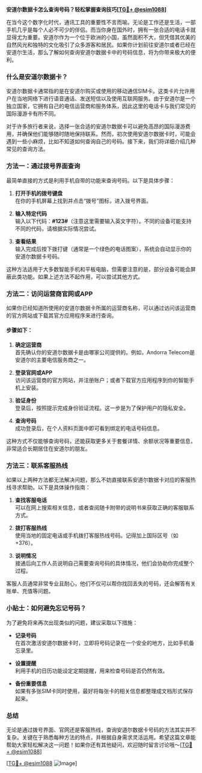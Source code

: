 **安道尔数据卡怎么查询号码？轻松掌握查询技巧[[TG💪+ @esim1088](https://t.me/s/esim1088)]**

在当今这个数字化时代，通讯工具的重要性不言而喻。无论是工作还是生活，一部手机几乎是每个人必不可少的伴侣。而当你身在国外时，拥有一张合适的电话卡就显得尤为重要。安道尔作为一个位于欧洲的小国，虽然面积不大，但凭借其优美的自然风光和独特的文化吸引了众多游客和居民。如果你计划前往安道尔或者已经在安道尔生活，那么了解如何查询安道尔数据卡中的号码信息，将为你带来极大的便利。

### 什么是安道尔数据卡？

安道尔数据卡通常指的是在安道尔购买或使用的移动通信SIM卡。这类卡片允许用户在当地网络下进行语音通话、发送短信以及使用互联网服务。由于安道尔是一个独立国家，它拥有自己的电信运营商和服务体系，因此这里的电话卡与我们常见的国际漫游卡有所不同。

对于许多旅行者来说，选择一张合适的安道尔数据卡可以避免高昂的国际漫游费用，并确保他们能够随时随地保持联系。然而，初次使用安道尔数据卡时，可能会遇到一些小麻烦，比如不知道如何查询自己的号码。接下来，我们将详细介绍几种常见的查询方法。

### 方法一：通过拨号界面查询

最简单直接的方式是利用手机自带的功能来查询号码。以下是具体步骤：

1. **打开手机的拨号键盘**  
   在你的手机屏幕上找到并点击“拨号”图标，进入拨号界面。
   
2. **输入特定代码**  
   输入以下代码：**#123#**（注意这里需要输入英文字符）。不同的设备可能支持不同的代码，请根据实际情况尝试。

3. **查看结果**  
   输入完成后按下拨打键（通常是一个绿色的电话图案），系统会自动显示你的安道尔数据卡号码。

这种方法适用于大多数智能手机和平板电脑，但需要注意的是，部分设备可能会屏蔽此类功能。如果上述方法不起作用，可以尝试其他方式。

### 方法二：访问运营商官网或APP

如果你已经知道所使用的安道尔数据卡所属的运营商名称，可以通过访问该运营商的官方网站或下载其官方应用程序来进行查询。

#### 步骤如下：
1. **确定运营商**  
   首先确认你的安道尔数据卡是由哪家公司提供的。例如，Andorra Telecom是安道尔的主要电信服务商之一。

2. **登录官网或APP**  
   访问该运营商的官方网站，并注册账户；或者下载官方应用程序到你的智能手机上安装。

3. **验证身份**  
   登录后，按照提示完成身份验证流程。这一步是为了保护用户的隐私安全。

4. **查询号码**  
   成功登录后，在个人资料页面中即可看到绑定的电话号码信息。

这种方式不仅能够查询号码，还能获取更多关于套餐详情、余额状况等重要信息，非常适合长期居住在安道尔的朋友。

### 方法三：联系客服热线

如果以上两种方法都无法解决问题，那么不妨直接联系安道尔数据卡对应的客服热线寻求帮助。以下是具体操作指南：

1. **查找客服电话**  
   可以在网上搜索相关信息，或者查阅随卡附带的说明书来获取正确的客服联系方式。

2. **拨打客服热线**  
   使用当地的固定电话或手机拨打客服热线号码。记得加上国际区号（如+376）。

3. **说明情况**  
   接通后向工作人员说明自己需要查询号码的具体情况，他们会协助你完成整个过程。

客服人员通常非常专业且耐心，他们不仅可以帮你找回丢失的号码，还会解答有关账单、充值等问题。

### 小贴士：如何避免忘记号码？

为了避免将来再次出现类似的问题，建议采取以下措施：

- **记录号码**  
  在首次激活安道尔数据卡时，立即将号码记录在一个安全的地方，比如手机备忘录里。

- **设置提醒**  
  利用手机的日历功能设定定期提醒，用来检查号码是否仍然有效。

- **备份重要信息**  
  如果有多张SIM卡同时使用，最好将每张卡的相关信息都整理成文档形式保存起来。

### 总结

无论是通过拨号界面、官网还是客服热线，查询安道尔数据卡号码的方法其实并不复杂。关键在于熟悉每种方法的特点，并根据自身需求灵活运用。希望这篇文章能帮助大家轻松解决这一问题！如果你还有其他疑问，欢迎随时留言讨论哦～[[TG💪+ @esim1088](https://t.me/s/esim1088)]

[[TG💪+ @esim1088](https://t.me/s/esim1088) ![Image](https://i.postimg.cc/4NQfJmqS/Snipaste-2025-05-13-00-14-12.png)]